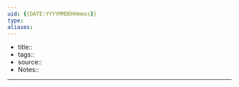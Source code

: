 ```yaml
---
uid: {{DATE:YYYYMMDDHHmmss}}
type: 
aliases: 
---
```

- title:: 
- tags:: 
- source:: 
- Notes:: 

---



